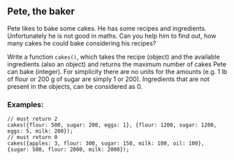 ## Pete, the baker

Pete likes to bake some cakes. He has some recipes and ingredients. Unfortunately he is not good in maths. Can you help him to find out, how many cakes he could bake considering his recipes?

Write a function `cakes()`, which takes the recipe (object) and the available ingredients (also an object) and returns the maximum number of cakes Pete can bake (integer). For simplicity there are no units for the amounts (e.g. 1 lb of flour or 200 g of sugar are simply 1 or 200). Ingredients that are not present in the objects, can be considered as 0.

### Examples:

    // must return 2
    cakes({flour: 500, sugar: 200, eggs: 1}, {flour: 1200, sugar: 1200, eggs: 5, milk: 200});
    // must return 0
    cakes({apples: 3, flour: 300, sugar: 150, milk: 100, oil: 100}, {sugar: 500, flour: 2000, milk: 2000});
